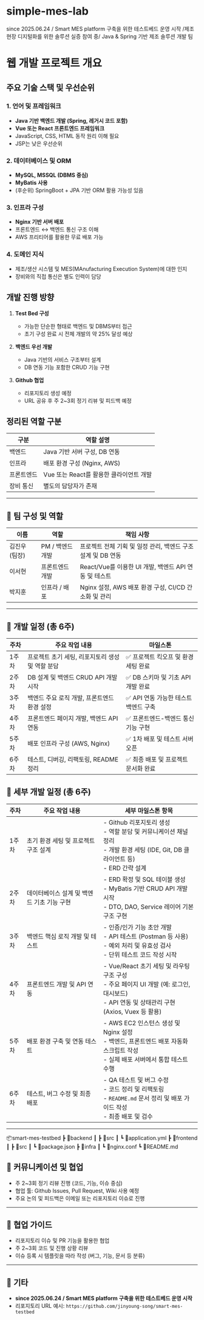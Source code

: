 # simple-mes-lab
since 2025.06.24 / Smart MES platform 구축을 위한 테스트베드 운영 시작 /제조 현장 디지털화를 위한 솔루션 실증 참여 중/ Java &amp; Spring 기반 제조 솔루션 개발 팀

# 웹 개발 프로젝트 개요

## 주요 기술 스택 및 우선순위

### 1. 언어 및 프레임워크
- **Java 기반 백엔드 개발 (Spring, 레거시 코드 포함)**
- **Vue 또는 React 프론트엔드 프레임워크**
- JavaScript, CSS, HTML 동작 원리 이해 필요
- JSP는 낮은 우선순위

### 2. 데이터베이스 및 ORM
- **MySQL, MSSQL (DBMS 중심)**
- **MyBatis 사용**
- (후순위) SpringBoot + JPA 기반 ORM 활용 가능성 있음

### 3. 인프라 구성
- **Nginx 기반 서버 배포**
- 프론트엔드 ↔ 백엔드 통신 구조 이해
- AWS 프리티어를 활용한 무료 배포 가능

### 4. 도메인 지식
- 제조/생산 시스템 및 MES(MAnufacturing Execution System)에 대한 인지
- 장비와의 직접 통신은 별도 인력이 담당

## 개발 진행 방향

1. **Test Bed 구성**
   - 가능한 단순한 형태로 백엔드 및 DBMS부터 접근
   - 초기 구성 완료 시 전체 개발의 약 25% 달성 예상

2. **백엔드 우선 개발**
   - Java 기반의 서비스 구조부터 설계
   - DB 연동 기능 포함한 CRUD 기능 구현

3. **Github 협업**
   - 리포지토리 생성 예정
   - URL 공유 후 주 2~3회 정기 리뷰 및 피드백 예정

## 정리된 역할 구분

| 구분       | 역할 설명                                   |
|------------|----------------------------------------------|
| 백엔드     | Java 기반 서버 구성, DB 연동                |
| 인프라     | 배포 환경 구성 (Nginx, AWS)                 |
| 프론트엔드 | Vue 또는 React를 활용한 클라이언트 개발     |
| 장비 통신  | 별도의 담당자가 존재                        |

---
## 👥 팀 구성 및 역할

| 이름       | 역할         | 책임 사항                                                |
|------------|--------------|-----------------------------------------------------------|
| 김진우 (팀장) | PM / 백엔드 개발 | 프로젝트 전체 기획 및 일정 관리, 백엔드 구조 설계 및 DB 연동 |
| 이서현     | 프론트엔드 개발 | React/Vue를 이용한 UI 개발, 백엔드 API 연동 및 테스트     |
| 박지훈     | 인프라 / 배포   | Nginx 설정, AWS 배포 환경 구성, CI/CD 간소화 및 관리     |

---

## 📅 개발 일정 (총 6주)

| 주차 | 주요 작업 내용                            | 마일스톤                              |
|------|-------------------------------------------|----------------------------------------|
| 1주차 | 프로젝트 초기 세팅, 리포지토리 생성 및 역할 분담 | ✅ 프로젝트 킥오프 및 환경 세팅 완료         |
| 2주차 | DB 설계 및 백엔드 CRUD API 개발 시작      | ✅ DB 스키마 및 기초 API 개발 완료         |
| 3주차 | 백엔드 주요 로직 개발, 프론트엔드 환경 설정   | ✅ API 연동 가능한 테스트 백엔드 구축       |
| 4주차 | 프론트엔드 페이지 개발, 백엔드 API 연동     | ✅ 프론트엔드-백엔드 통신 기능 구현        |
| 5주차 | 배포 인프라 구성 (AWS, Nginx)           | ✅ 1차 배포 및 테스트 서버 오픈            |
| 6주차 | 테스트, 디버깅, 리팩토링, README 정리       | ✅ 최종 배포 및 프로젝트 문서화 완료        |

## 📅 세부 개발 일정 (총 6주)

| 주차 | 주요 작업 내용                             | 세부 마일스톤 항목                                                                 |
|------|--------------------------------------------|--------------------------------------------------------------------------------------|
| 1주차 | 초기 환경 세팅 및 프로젝트 구조 설계          | - Github 리포지토리 생성<br>- 역할 분담 및 커뮤니케이션 채널 정리<br>- 개발 환경 세팅 (IDE, Git, DB 클라이언트 등)<br>- ERD 간략 설계 |
| 2주차 | 데이터베이스 설계 및 백엔드 기초 기능 구현    | - ERD 확정 및 SQL 테이블 생성<br>- MyBatis 기반 CRUD API 개발 시작<br>- DTO, DAO, Service 레이어 기본 구조 구현 |
| 3주차 | 백엔드 핵심 로직 개발 및 테스트               | - 인증/인가 기능 초안 개발<br>- API 테스트 (Postman 등 사용)<br>- 예외 처리 및 유효성 검사<br>- 단위 테스트 코드 작성 시작 |
| 4주차 | 프론트엔드 개발 및 API 연동                  | - Vue/React 초기 세팅 및 라우팅 구조 구성<br>- 주요 페이지 UI 개발 (예: 로그인, 대시보드)<br>- API 연동 및 상태관리 구현 (Axios, Vuex 등 활용) |
| 5주차 | 배포 환경 구축 및 연동 테스트                | - AWS EC2 인스턴스 생성 및 Nginx 설정<br>- 백엔드, 프론트엔드 배포 자동화 스크립트 작성<br>- 실제 배포 서버에서 통합 테스트 수행 |
| 6주차 | 테스트, 버그 수정 및 최종 배포                | - QA 테스트 및 버그 수정<br>- 코드 정리 및 리팩토링<br>- `README.md` 문서 정리 및 배포 가이드 작성<br>- 최종 배포 및 검수 |

---
📦smart-mes-testbed 
┣ 📁backend 
┃ ┣ 📁src
┃ ┗ 📄application.yml
┣ 📁frontend
┃ ┣ 📁src
┃ ┗ 📄package.json
┣ 📁infra
┃ ┗ 📄nginx.conf
┗ 📄README.md


## 🚀 커뮤니케이션 및 협업

- 주 2~3회 정기 리뷰 진행 (코드, 기능, 이슈 중심)
- 협업 툴: Github Issues, Pull Request, Wiki 사용 예정
- 주요 논의 및 피드백은 이메일 또는 리포지토리 이슈로 진행


---

## 📌 협업 가이드

- 리포지토리 이슈 및 PR 기능을 활용한 협업
- 주 2~3회 코드 및 진행 상황 리뷰
- 이슈 등록 시 템플릿을 따라 작성 (버그, 기능, 문서 등 분류)

---

## 📄 기타

- **since 2025.06.24 / Smart MES platform 구축을 위한 테스트베드 운영 시작**
- 리포지토리 URL 예시: `https://github.com/jinyoung-song/smart-mes-testbed`

